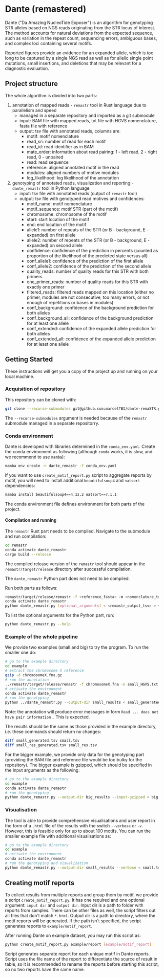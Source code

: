 # Dante (remastered)
Dante ("Da Amazing NucleoTide Exposer") is an algorithm for genotyping STR alleles based on NGS reads originating 
from the STR locus of interest. The method accounts for natural deviations from the expected sequence, such as variation 
in the repeat count, sequencing errors, ambiguous bases, and complex loci containing several motifs.

Reported figures provide an evidence for an expanded allele, which is too long to be captured by a single NGS read 
as well as for allelic single point mutations, small insertions, and deletions that may be relevant for a diagnostic 
evaluation.

## Project structure

The whole algorithm is divided into two parts: 
1. annotation of mapped reads - `remastr` tool in Rust language due to parallelism and speed
    - managed in a separate repository and imported as a git submodule  
    - input: BAM file with mapped reads, txt file with HGVS nomenclature, fasta file with reference
    - output: tsv file with annotated reads, columns are: 
        - motif: motif nomenclature
        - read_sn: number of read for each motif
        - read_id: read identifier as in BAM
        - mate_order: information about read pairing: 1 - left read, 2 - right read, 0 - unpaired
        - read: read sequence
        - reference: aligned annotated motif in the read
        - modules: aligned numbers of motive modules 
        - log_likelihood: log likelihood of the annotation
2. genotyping of annotated reads, visualization and reporting - `dante_remastr` tool in Python language
    - input: tsv file with annotated reads (output of `remastr` tool)
    - output: tsv file with genotyped read motives and confidences:
        - motif_name: motif nomenclature
        - motif_sequence: motif STR (part of the motif)
        - chromosome: chromosome of the motif
        - start: start location of the motif
        - end: end location of the motif 
        - allele1: number of repeats of the STR (or B - background, E - expanded) on first allele
        - allele2: number of repeats of the STR (or B - background, E - expanded) on second allele 
        - confidence: confidence of the prediction in percents (counted as proportion of the likelihood of the predicted state versus all)
        - conf_allele1: confidence of the prediction of the first allele
        - conf_allele2: confidence of the prediction of the second allele
        - quality_reads: number of quality reads for this STR with both primers
        - one_primer_reads: number of quality reads for this STR with exactly one primer
        - filtered_reads: filtered reads mapped on this location (either no primer, modules are not consecutive, too many errors, or not 
                    enough of repetitions or bases in modules)
        - conf_background: confidence of the background prediction for both alleles
        - conf_background_all: confidence of the background prediction for at least one allele
        - conf_extended: confidence of the expanded allele prediction for both alleles
        - conf_extended_all: confidence of the expanded allele prediction for at least one allele

## Getting Started

These instructions will get you a copy of the project up and running on your local machine. 

### Acquisition of repository

This repository can be cloned with:

```bash
git clone --recurse-submodules git@github.com:marcelTBI/dante-remaSTR.git
```

The `--recurse-submodules` argument is needed because of the `remastr` submodule managed in a separate repositorry.

### Conda environment

Dante is developed with libraries determined in the `conda_env.yaml`. Create the conda 
environment as following (although `conda` works, it is slow, and we recommend to use `mamba`):

```bash
mamba env create -n dante_remastr -f conda_env.yaml
```

If you want to use `create_motif_report.py` script to aggregate reports by motif, you will need to install 
additional `beautifulsoup4` and `natsort` dependencies:

```bash
mamba install beautifulsoup4==4.12.2 natsort==7.1.1
```

The conda environment file defines environment for both parts of the project. 

#### Compilation and running

The `remastr` Rust part needs to be compiled. Navigate to the submodule and run compilation:

```bash
cd remastr
conda activate dante_remastr
cargo build --release
```

The compiled release version of the `remastr` tool should appear in the `remastr/target/release` directory after
successful compilation. 

The `dante_remastr` Python part does not need to be compiled.  

Run both parts as follows:

```bash
remastr/target/release/remastr -f <reference_fasta> -m <nomenclature_txt> -b <reads_bam> -o <remastr_output_tsv>
conda activate dante_remastr
python dante_remastr.py [optional_arguments] < <remastr_output_tsv> > <dante_output_tsv>
```

To list the optional arguments for the Python part, run:

```bash
python dante_remastr.py --help
```
 
### Example of the whole pipeline

We provide two examples (small and big) to try the program. 
To run the smaller one do:

```bash
# go to the example directory
cd example
# extract the chromosome X reference
gzip -d chromosomeX.fna.gz  
# run the annotation
../remastr/target/release/remastr -f chromosomeX.fna -n small_HGVS.txt -b small.bam -o small_generated.tsv
# activate the environment
conda activate dante_remastr
# run the genotyping
python ../dante_remastr.py --output-dir small_results < small_generated.tsv > small_res_generated.tsv
```

Note: the annotation will produce error messages in form `Read ... does not have pair information.`. This is expected. 

The results should be the same as those provided in the example directory, i.e. these commands should return no changes:
```bash
diff small_generated.tsv small.tsv
diff small_res_generated.tsv small_res.tsv
```

For the bigger example, we provide only data for the genotyping part (providing the BAM file and reference file would be too bulky for the repository). 
The bigger example is gzipped, which should be specified in the input arguments as the following: 

```bash
# go to the example directory
cd example
conda activate dante_remastr
# run the genotyping
python dante_remastr.py --output-dir big_results --input-gzipped < big.tsv.gz > big_res.tsv
```

### Visualisation

The tool is able to provide comprehensive visualisations and user report in the form of a `.html` file of the results 
with the switch `--verbose` or `-v`. However, this is feasible only for up to about 100 motifs. You can run the smaller 
example file with additional visualisations as:

```bash
# go to the example directory
cd example
# activate the environment
conda activate dante_remastr
# run the genotyping and visualization
python dante_remastr.py --output-dir small_results --verbose < small.tsv > small_res.tsv
```

## Creating motif reports

To collect results from multiple reports and group them by motif, we provide a script `create_motif_report.py`. 
It has one required and one optional argument: `input dir` and `output dir`. Input dir is a path to folder with 
reports from samples. There can be other files as well, the script filters out all files that don't match `*.html`.
Output dir is a path to directory, where the motif reports will be generated. If the path isn't specified, 
the script generates reports to `example/motif_report`.

After running Dante on example dataset, you may run this script as:

```bash
python create_motif_report.py example/report [example/motif_report]
```

Script generates separate report for each unique motif in Dante reports. Script uses the file name of the 
report to differentiate the source of result in table, so it is recommended to rename the reports before 
starting this script, so no two reports have the same name.

